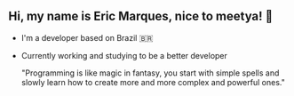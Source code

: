 ## Hi, my name is Eric Marques, nice to meetya! 🎴

- I'm a developer based on Brazil 🇧🇷

- Currently working and studying to be a better developer

    "Programming is like magic in fantasy, you start with simple spells and slowly learn how to create more and more complex and powerful ones."
